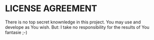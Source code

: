 # LICENSE AGREEMENT

There is no top secret knownledge in this project.
You may use and develope as You wish.
But: I take no responsibility for the results of You fantasie ;-)
